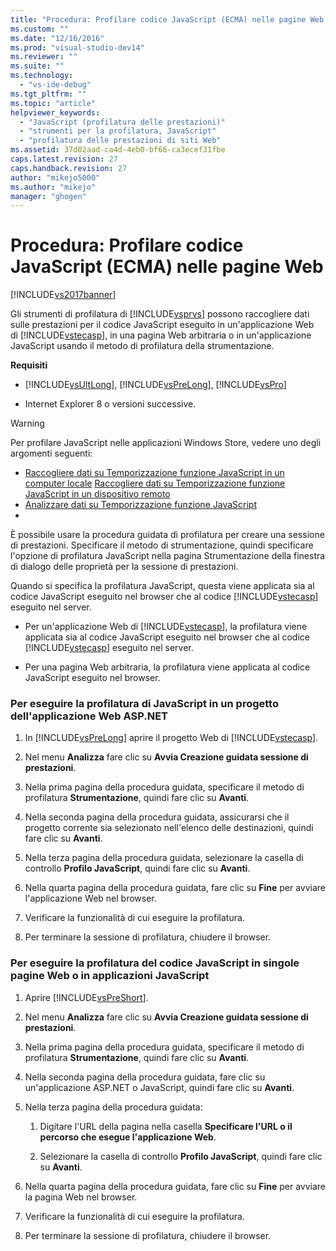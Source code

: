```yaml
---
title: "Procedura: Profilare codice JavaScript (ECMA) nelle pagine Web | Microsoft Docs"
ms.custom: ""
ms.date: "12/16/2016"
ms.prod: "visual-studio-dev14"
ms.reviewer: ""
ms.suite: ""
ms.technology: 
  - "vs-ide-debug"
ms.tgt_pltfrm: ""
ms.topic: "article"
helpviewer_keywords: 
  - "JavaScript (profilatura delle prestazioni)"
  - "strumenti per la profilatura, JavaScript"
  - "profilatura delle prestazioni di siti Web"
ms.assetid: 37d02aad-ca4d-4eb0-bf66-ca3ecef31fbe
caps.latest.revision: 27
caps.handback.revision: 27
author: "mikejo5000"
ms.author: "mikejo"
manager: "ghogen"
---
```

# Procedura: Profilare codice JavaScript (ECMA) nelle pagine Web
[!INCLUDE[vs2017banner](../code-quality/includes/vs2017banner.md)]

Gli strumenti di profilatura di [!INCLUDE[vsprvs](../code-quality/includes/vsprvs_md.md)] possono raccogliere dati sulle prestazioni per il codice JavaScript eseguito in un'applicazione Web di [!INCLUDE[vstecasp](../code-quality/includes/vstecasp_md.md)], in una pagina Web arbitraria o in un'applicazione JavaScript usando il metodo di profilatura della strumentazione.  
  
 **Requisiti**  
  
-   [!INCLUDE[vsUltLong](../code-quality/includes/vsultlong_md.md)], [!INCLUDE[vsPreLong](../code-quality/includes/vsprelong_md.md)], [!INCLUDE[vsPro](../code-quality/includes/vspro_md.md)]  
  
-   Internet Explorer 8 o versioni successive.  
  
> [!WARNING]
>  Per profilare JavaScript nelle applicazioni Windows Store, vedere uno degli argomenti seguenti:  
>   
>  -   [Raccogliere dati su Temporizzazione funzione JavaScript in un computer locale](../Topic/JavaScript%20Function%20Timing.md) [Raccogliere dati su Temporizzazione funzione JavaScript in un dispositivo remoto](../Topic/JavaScript%20Function%20Timing%20on%20a%20Remote%20Device.md)  
> -   [Analizzare dati su Temporizzazione funzione JavaScript](../Topic/Analyze%20JavaScript%20Function%20Timing%20data.md)  
> -  
  
 È possibile usare la procedura guidata di profilatura per creare una sessione di prestazioni. Specificare il metodo di strumentazione, quindi specificare l'opzione di profilatura JavaScript nella pagina Strumentazione della finestra di dialogo delle proprietà per la sessione di prestazioni.  
  
 Quando si specifica la profilatura JavaScript, questa viene applicata sia al codice JavaScript eseguito nel browser che al codice [!INCLUDE[vstecasp](../code-quality/includes/vstecasp_md.md)] eseguito nel server.  
  
-   Per un'applicazione Web di [!INCLUDE[vstecasp](../code-quality/includes/vstecasp_md.md)], la profilatura viene applicata sia al codice JavaScript eseguito nel browser che al codice [!INCLUDE[vstecasp](../code-quality/includes/vstecasp_md.md)] eseguito nel server.  
  
-   Per una pagina Web arbitraria, la profilatura viene applicata al codice JavaScript eseguito nel browser.  
  
### Per eseguire la profilatura di JavaScript in un progetto dell'applicazione Web ASP.NET  
  
1.  In [!INCLUDE[vsPreLong](../code-quality/includes/vsprelong_md.md)] aprire il progetto Web di [!INCLUDE[vstecasp](../code-quality/includes/vstecasp_md.md)].  
  
2.  Nel menu **Analizza** fare clic su **Avvia Creazione guidata sessione di prestazioni**.  
  
3.  Nella prima pagina della procedura guidata, specificare il metodo di profilatura **Strumentazione**, quindi fare clic su **Avanti**.  
  
4.  Nella seconda pagina della procedura guidata, assicurarsi che il progetto corrente sia selezionato nell'elenco delle destinazioni, quindi fare clic su **Avanti**.  
  
5.  Nella terza pagina della procedura guidata, selezionare la casella di controllo **Profilo JavaScript**, quindi fare clic su **Avanti**.  
  
6.  Nella quarta pagina della procedura guidata, fare clic su **Fine** per avviare l'applicazione Web nel browser.  
  
7.  Verificare la funzionalità di cui eseguire la profilatura.  
  
8.  Per terminare la sessione di profilatura, chiudere il browser.  
  
### Per eseguire la profilatura del codice JavaScript in singole pagine Web o in applicazioni JavaScript  
  
1.  Aprire [!INCLUDE[vsPreShort](../code-quality/includes/vspreshort_md.md)].  
  
2.  Nel menu **Analizza** fare clic su **Avvia Creazione guidata sessione di prestazioni**.  
  
3.  Nella prima pagina della procedura guidata, specificare il metodo di profilatura **Strumentazione**, quindi fare clic su **Avanti**.  
  
4.  Nella seconda pagina della procedura guidata, fare clic su un'applicazione ASP.NET o JavaScript, quindi fare clic su **Avanti**.  
  
5.  Nella terza pagina della procedura guidata:  
  
    1.  Digitare l'URL della pagina nella casella **Specificare l'URL o il percorso che esegue l'applicazione Web**.  
  
    2.  Selezionare la casella di controllo **Profilo JavaScript**, quindi fare clic su **Avanti**.  
  
6.  Nella quarta pagina della procedura guidata, fare clic su **Fine** per avviare la pagina Web nel browser.  
  
7.  Verificare la funzionalità di cui eseguire la profilatura.  
  
8.  Per terminare la sessione di profilatura, chiudere il browser.